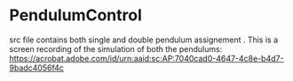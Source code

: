 # PendulumControl
src file contains both single and double pendulum assignement .
This is a screen recording of the simulation of both the pendulums:
https://acrobat.adobe.com/id/urn:aaid:sc:AP:7040cad0-4647-4c8e-b4d7-9badc4056f4c
